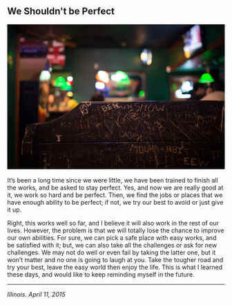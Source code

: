 ## We Shouldn't be Perfect

![](../../images/noperfect.jpg)

It’s been a long time since we were little, we have been trained to finish all the works, and be asked to stay perfect. Yes, and now we are really good at it, we work so hard and be perfect. Then, we find the jobs or places that we have enough ability to be perfect; if not, we try our best to avoid or just give it up.

Right, this works well so far, and I believe it will also work in the rest of our lives. However, the problem is that we will totally lose the chance to improve our own abilities. For sure, we can pick a safe place with easy works, and be satisfied with it; but, we can also take all the challenges or ask for new challenges. We may not do well or even fail by taking the latter one, but it won’t matter and no one is going to laugh at you. Take the tougher road and try your best, leave the easy world then enjoy the life. This is what I learned these days, and would like to keep reminding myself in the future.

---

*Illinois. April 11, 2015*
